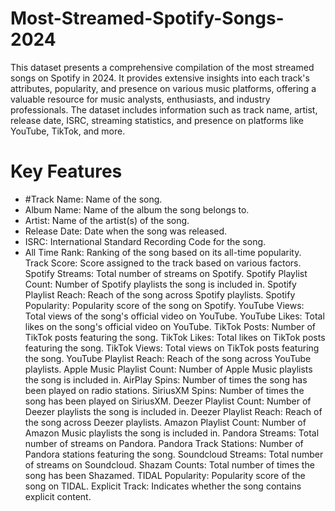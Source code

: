# Most-Streamed-Spotify-Songs-2024
This dataset presents a comprehensive compilation of the most streamed songs on Spotify in 2024.
It provides extensive insights into each track's attributes, popularity, and presence on various music platforms, offering a valuable resource for music analysts, enthusiasts, and industry professionals. 
The dataset includes information such as track name, artist, release date, ISRC, streaming statistics, and presence on platforms like YouTube, TikTok, and more.

# Key Features
* #Track Name: Name of the song.
* Album Name: Name of the album the song belongs to.
* Artist: Name of the artist(s) of the song.
* Release Date: Date when the song was released.
* ISRC: International Standard Recording Code for the song.
* All Time Rank: Ranking of the song based on its all-time popularity.
Track Score: Score assigned to the track based on various factors.
Spotify Streams: Total number of streams on Spotify.
Spotify Playlist Count: Number of Spotify playlists the song is included in.
Spotify Playlist Reach: Reach of the song across Spotify playlists.
Spotify Popularity: Popularity score of the song on Spotify.
YouTube Views: Total views of the song's official video on YouTube.
YouTube Likes: Total likes on the song's official video on YouTube.
TikTok Posts: Number of TikTok posts featuring the song.
TikTok Likes: Total likes on TikTok posts featuring the song.
TikTok Views: Total views on TikTok posts featuring the song.
YouTube Playlist Reach: Reach of the song across YouTube playlists.
Apple Music Playlist Count: Number of Apple Music playlists the song is included in.
AirPlay Spins: Number of times the song has been played on radio stations.
SiriusXM Spins: Number of times the song has been played on SiriusXM.
Deezer Playlist Count: Number of Deezer playlists the song is included in.
Deezer Playlist Reach: Reach of the song across Deezer playlists.
Amazon Playlist Count: Number of Amazon Music playlists the song is included in.
Pandora Streams: Total number of streams on Pandora.
Pandora Track Stations: Number of Pandora stations featuring the song.
Soundcloud Streams: Total number of streams on Soundcloud.
Shazam Counts: Total number of times the song has been Shazamed.
TIDAL Popularity: Popularity score of the song on TIDAL.
Explicit Track: Indicates whether the song contains explicit content.
